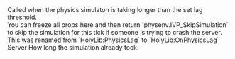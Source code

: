 <function name="HolyLib:OnPhysicsLag" parent="" type="hook">
	<description>
		Called when the physics simulaton is taking longer than the set lag threshold.<br>
		You can freeze all props here and then return `physenv.IVP_SkipSimulation` to skip the simulation for this tick if someone is trying to crash the server.
		<added version="0.5"></added>
		<changed version="0.7">This was renamed from `HolyLib:PhysicsLag` to `HolyLib:OnPhysicsLag`</changed>
	</description>
	<realm>Server</realm>
	<args>
		<arg name="simulationTime" type="number">How long the simulation already took.</arg>
	</args>
	<rets>
		<ret name="skipType" type="number" default="physenv.IVP_NoSkip"></ret>
	</rets>
</function>
